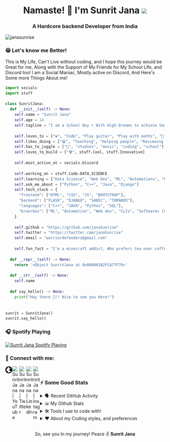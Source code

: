 <h1 align="center">Namaste! 👋 I'm Sunrit Jana <img src="https://media.giphy.com/media/mGcNjsfWAjY5AEZNw6/giphy.gif" width="50"></h1>
<h3 align="center">A Hardcore backend Developer from India</h3>

<p align="left"> <img src="https://komarev.com/ghpvc/?username=janasunrise" alt="janasunrise" /> </p>

### 😁 Let's know me Better!
This is My Life, Can't Live without coding, and I hope this journey would be Great for me, Along with the Support of My Friends for My School Life, and Discord too! I am a Social Maniac, Mostly active on Discord, And Here's Some more Things About me!

```python
import socials
import stuff

class SunritJana:
  def __init__(self) -> None:
    self.name = "Sunrit Jana"
    self.age = 14
    self.tagline = "I am a School Boy ☀️ With High Dreams to achieve Something!"

    self.loves_to = ["❤️", "Code", "Play guitar", "Play with maths", "🔭 Explore new things"]
    self.likes_doing = ["😁", "Teaching", "Helping people", "Reviewing others' Code"]
    self.has_to_juggle = ["🔮", "studies", "music", "coding", "school"]
    self.loves_to_build = ["🛠️", stuff.Cool, stuff.Innovative]
    
    self.most_active_at = socials.Discord

    self.working_on = stuff.Code.DATA_SCIENCE
    self.learning = ["Data Science", "Web Dev", "ML", "Automations", "NextJS"]
    self.ask_me_about = ["Python", "C++", "Java", "Django"]
    self.tech_stack = {
      "frontend": ["HTML", "CSS", "JS", "BOOTSTRAP"],
      "backend": ["FLASK", "DJANGO", "SANIC", "TORNADO"],
      "languages": ["C++", "JAVA", "Python", "SQL"],
      "branches": ["ML", "Automation", "Web dev", "CLIs", "Softwares (GUI)"],
    }
    
    self.github = "https://github.com/janaSunrise"
    self.twitter = "https://twitter.com/janaSunrise"
    self.email = "warriordefenderz@gmail.com"
    
    self.fun_fact = "I'm a minecraft addict, Who prefers tea over coffee!"
  
  def __repr__(self) -> None:
    return '<Object SunritJana at 0x000001B2FCA77F70>'
    
  def __str__(self) -> None:
    self.name
    
  def say_hello() -> None:
    print("Hey there 🙋‍!! Nice to see you Here!")
    

sunrit = SunritJana()
sunrit.say_hello()
```

### 🎧 Spotify Playing

[<img src="https://spotify-activity.warriordefenderz.vercel.app/api/spotify" alt="Sunrit Jana Spotify Playing" width="400" />](https://open.spotify.com/user/qy9jhr85so9g8pr6zz7aizc6x)

### 🔗 Connect with me:

[<img align="left" alt="Sunrit Jana" width="22px" src="https://raw.githubusercontent.com/iconic/open-iconic/master/svg/globe.svg" />][website]
[<img align="left" alt="Sunrit Jana | YouTube" width="22px" src="https://cdn.jsdelivr.net/npm/simple-icons@v3/icons/youtube.svg" />][youtube]
[<img align="left" alt="Sunrit Jana | Twitter" width="22px" src="https://cdn.jsdelivr.net/npm/simple-icons@v3/icons/twitter.svg" />][twitter]
[<img align="left" alt="Sunrit Jana | LinkedIn" width="22px" src="https://cdn.jsdelivr.net/npm/simple-icons@v3/icons/linkedin.svg" />][linkedin]
[<img align="left" alt="Sunrit Jana | Instagram" width="22px" src="https://cdn.jsdelivr.net/npm/simple-icons@v3/icons/instagram.svg" />][instagram]

<br />

### :zap: Some Good Stats

<details>
  <summary>🗣 Recent GitHub Activity</summary>
  
<!--START_SECTION:activity-->
1. 🗣 Commented on [#446](https://github.com/EddieJaoudeCommunity/support/issues/446) in [EddieJaoudeCommunity/support](https://github.com/EddieJaoudeCommunity/support)
2. 🎉 Merged PR [#2](https://github.com/janaSunrise/HypixelIO/pull/2) in [janaSunrise/HypixelIO](https://github.com/janaSunrise/HypixelIO)
<!--END_SECTION:activity-->
</details>

<details>
  <summary>📊 My Github Stats</summary>
 
  <img src="https://github-readme-stats.warriordefenderz.vercel.app/api?username=janasunrise&show_icons=true&include_all_commits=true&line_height=25" alt="janasunrise" />

</details>

<details>
  <summary> 🛠 Tools I use to code with! </summary>

- UI / UX

  <img src="https://www.vectorlogo.zone/logos/figma/figma-icon.svg" alt="figma" width="40" height="40"/>  

- Frontend

  <img src="https://devicons.github.io/devicon/devicon.git/icons/html5/html5-original-wordmark.svg" alt="html5" width="40" height="40"/>
  <img src="https://devicons.github.io/devicon/devicon.git/icons/css3/css3-original-wordmark.svg" alt="css3" width="40" height="40"/>
  <img src="https://devicons.github.io/devicon/devicon.git/icons/bootstrap/bootstrap-plain.svg" alt="bootstrap" width="40" height="40"/>
  <img src="https://raw.githubusercontent.com/gilbarbara/logos/804dc257b59e144eaca5bc6ffd16949752c6f789/logos/bulma.svg" alt="bulma" width="40" height="40"/>
  <img src="https://raw.githubusercontent.com/prplx/svg-logos/5585531d45d294869c4eaab4d7cf2e9c167710a9/svg/materialize.svg" alt="materialize" width="40" height="40"/>
  <img src="https://www.chartjs.org/media/logo-title.svg" alt="chartjs" width="40" height="40"/>

- Backend

  <img src="https://devicons.github.io/devicon/devicon.git/icons/django/django-original.svg" alt="django" width="40" height="40"/>
  <img src="https://www.vectorlogo.zone/logos/pocoo_flask/pocoo_flask-icon.svg" alt="flask" width="40" height="40"/> 
  
- Programming Languages
  
  <img src="https://devicons.github.io/devicon/devicon.git/icons/c/c-original.svg" alt="c" width="40" height="40"/>
  <img src="https://devicons.github.io/devicon/devicon.git/icons/cplusplus/cplusplus-original.svg" alt="cplusplus" width="40" height="40"/>
  <img src="https://devicons.github.io/devicon/devicon.git/icons/java/java-original-wordmark.svg" alt="java" width="40" height="40"/>
  <img src="https://devicons.github.io/devicon/devicon.git/icons/python/python-original.svg" alt="python" width="40" height="40"/> 
  <img src="https://cdn.worldvectorlogo.com/logos/arduino-1.svg" alt="arduino" width="40" height="40"/>
 
- Databases
  
  <img src="https://devicons.github.io/devicon/devicon.git/icons/mysql/mysql-original-wordmark.svg" alt="mysql" width="40" height="40"/> 
  <img src="https://www.vectorlogo.zone/logos/firebase/firebase-icon.svg" alt="firebase" width="40" height="40"/>

- Cloud

  <img src="https://www.vectorlogo.zone/logos/microsoft_azure/microsoft_azure-icon.svg" alt="azure" width="40" height="40"/>
  <img src="https://www.vectorlogo.zone/logos/google_cloud/google_cloud-icon.svg" alt="gcp" width="40" height="40"/> 


- Frameworks
  - Frontend
  
    <img src="https://www.vectorlogo.zone/logos/gatsbyjs/gatsbyjs-icon.svg" alt="gatsby" width="40" height="40"/>
  
  - AI / ML

    <img src="https://www.vectorlogo.zone/logos/tensorflow/tensorflow-icon.svg" alt="tensorflow" width="40" height="40"/>
    <img src="https://www.vectorlogo.zone/logos/pytorch/pytorch-icon.svg" alt="pytorch" width="40" height="40"/> 

- Others

  <img src="https://www.vectorlogo.zone/logos/git-scm/git-scm-icon.svg" alt="git" width="40" height="40"/> 
  <img src="https://devicons.github.io/devicon/devicon.git/icons/linux/linux-original.svg" alt="linux" width="40" height="40"/> 
  <img src="https://www.vectorlogo.zone/logos/gnu_bash/gnu_bash-icon.svg" alt="bash" width="40" height="40"/>
  <img src="https://download.blender.org/branding/community/blender_community_badge_white.svg" alt="blender" width="40" height="40"/>
  <img src="https://devicons.github.io/devicon/devicon.git/icons/docker/docker-original-wordmark.svg" alt="docker" width="40" height="40"/>
  <img src="https://www.vectorlogo.zone/logos/grafana/grafana-icon.svg" alt="grafana" width="40" height="40"/>
  <img src="https://www.vectorlogo.zone/logos/heroku/heroku-icon.svg" alt="heroku" width="40" height="40"/>

</details>

<details>
  <summary>❤️ About my Coding styles, and preferences </summary>
  <br />

  <!--START_SECTION:waka-->
![Lines of code](https://img.shields.io/badge/From%20Hello%20World%20I%27ve%20Written-7.2%20million%20lines%20of%20code-blue)

**🐱 My Github Data** 

> 📦 0 Bytes Used in Github's Storage 
 > 
> 🚫 Not Opted to Hire
 > 
> 📜 29 Public Repositories
 > 
> 🔑 0 Private Repository 
 > 
**I'm an Early 🐤** 

```text
🌞 Morning    47 commits     ████░░░░░░░░░░░░░░░░░░░░░   16.43% 
🌆 Daytime    132 commits    ███████████░░░░░░░░░░░░░░   46.15% 
🌃 Evening    103 commits    █████████░░░░░░░░░░░░░░░░   36.01% 
🌙 Night      4 commits      ░░░░░░░░░░░░░░░░░░░░░░░░░   1.4%

```
📅 **I'm Most Productive on Wednesday** 

```text
Monday       54 commits     ████░░░░░░░░░░░░░░░░░░░░░   18.88% 
Tuesday      40 commits     ███░░░░░░░░░░░░░░░░░░░░░░   13.99% 
Wednesday    83 commits     ███████░░░░░░░░░░░░░░░░░░   29.02% 
Thursday     52 commits     ████░░░░░░░░░░░░░░░░░░░░░   18.18% 
Friday       26 commits     ██░░░░░░░░░░░░░░░░░░░░░░░   9.09% 
Saturday     11 commits     █░░░░░░░░░░░░░░░░░░░░░░░░   3.85% 
Sunday       20 commits     █░░░░░░░░░░░░░░░░░░░░░░░░   6.99%

```


📊 **This Week I Spent My Time On** 

```text
⌚︎ Time Zone: Asia/Kolkata

💬 Programming Languages: 
Python                   2 hrs 58 mins       █████████████████░░░░░░░░   70.84% 
YAML                     30 mins             ███░░░░░░░░░░░░░░░░░░░░░░   12.03% 
TOML                     14 mins             █░░░░░░░░░░░░░░░░░░░░░░░░   5.79% 
Markdown                 12 mins             █░░░░░░░░░░░░░░░░░░░░░░░░   5.11% 
JavaScript               8 mins              ░░░░░░░░░░░░░░░░░░░░░░░░░   3.23%

🔥 Editors: 
VS Code                  4 hrs 11 mins       █████████████████████████   100.0%

🐱‍💻 Projects: 
hypixelio                2 hrs 43 mins       ████████████████░░░░░░░░░   65.03% 
Cursive                  36 mins             ███░░░░░░░░░░░░░░░░░░░░░░   14.64% 
trivia-time              25 mins             ██░░░░░░░░░░░░░░░░░░░░░░░   10.08% 
reddit-feed-bot          11 mins             █░░░░░░░░░░░░░░░░░░░░░░░░   4.51% 
expressjs-socketio-app   7 mins              ░░░░░░░░░░░░░░░░░░░░░░░░░   3.14%

💻 Operating System: 
Linux                    4 hrs 11 mins       █████████████████████████   100.0%

```

**I Mostly Code in Python** 

```text
Python                   16 repos            ████████████████░░░░░░░░░   66.67% 
JavaScript               3 repos             ███░░░░░░░░░░░░░░░░░░░░░░   12.5% 
SCSS                     1 repo              █░░░░░░░░░░░░░░░░░░░░░░░░   4.17% 
Dockerfile               1 repo              █░░░░░░░░░░░░░░░░░░░░░░░░   4.17% 
C                        1 repo              █░░░░░░░░░░░░░░░░░░░░░░░░   4.17%

```


**Timeline**

![Chart not found](https://raw.githubusercontent.com/janaSunrise/janaSunrise/master/charts/bar_graph.png) 


<!--END_SECTION:waka-->
  
</details>

<br />

<div align="center">
  
  So, see you In my journey! Peace ✌️
  __Sunrit Jana__
  
</div>

[website]: https://sunritjana.now.sh
[twitter]: https://twitter.com/janaSunrise
[youtube]: https://youtube.com/UC3S4lcSvaSIiT3uSRSi7uCQ
[instagram]: https://instagram.com/dare.me_bro
[linkedin]: https://www.linkedin.com/in/sunrit-jana-785605197/

